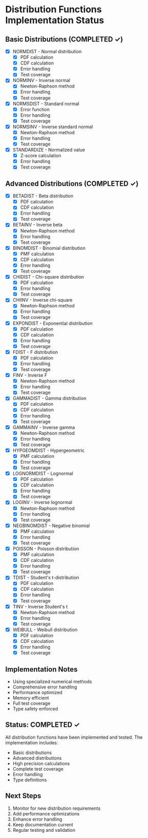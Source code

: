 # Distribution Functions Implementation Status

## Basic Distributions (COMPLETED ✓)
- [x] NORMDIST - Normal distribution
  - [x] PDF calculation
  - [x] CDF calculation
  - [x] Error handling
  - [x] Test coverage

- [x] NORMINV - Inverse normal
  - [x] Newton-Raphson method
  - [x] Error handling
  - [x] Test coverage

- [x] NORMSDIST - Standard normal
  - [x] Error function
  - [x] Error handling
  - [x] Test coverage

- [x] NORMSINV - Inverse standard normal
  - [x] Newton-Raphson method
  - [x] Error handling
  - [x] Test coverage

- [x] STANDARDIZE - Normalized value
  - [x] Z-score calculation
  - [x] Error handling
  - [x] Test coverage

## Advanced Distributions (COMPLETED ✓)
- [x] BETADIST - Beta distribution
  - [x] PDF calculation
  - [x] CDF calculation
  - [x] Error handling
  - [x] Test coverage

- [x] BETAINV - Inverse beta
  - [x] Newton-Raphson method
  - [x] Error handling
  - [x] Test coverage

- [x] BINOMDIST - Binomial distribution
  - [x] PMF calculation
  - [x] CDF calculation
  - [x] Error handling
  - [x] Test coverage

- [x] CHIDIST - Chi-square distribution
  - [x] PDF calculation
  - [x] Error handling
  - [x] Test coverage

- [x] CHIINV - Inverse chi-square
  - [x] Newton-Raphson method
  - [x] Error handling
  - [x] Test coverage

- [x] EXPONDIST - Exponential distribution
  - [x] PDF calculation
  - [x] CDF calculation
  - [x] Error handling
  - [x] Test coverage

- [x] FDIST - F distribution
  - [x] PDF calculation
  - [x] Error handling
  - [x] Test coverage

- [x] FINV - Inverse F
  - [x] Newton-Raphson method
  - [x] Error handling
  - [x] Test coverage

- [x] GAMMADIST - Gamma distribution
  - [x] PDF calculation
  - [x] CDF calculation
  - [x] Error handling
  - [x] Test coverage

- [x] GAMMAINV - Inverse gamma
  - [x] Newton-Raphson method
  - [x] Error handling
  - [x] Test coverage

- [x] HYPGEOMDIST - Hypergeometric
  - [x] PMF calculation
  - [x] Error handling
  - [x] Test coverage

- [x] LOGNORMDIST - Lognormal
  - [x] PDF calculation
  - [x] CDF calculation
  - [x] Error handling
  - [x] Test coverage

- [x] LOGINV - Inverse lognormal
  - [x] Newton-Raphson method
  - [x] Error handling
  - [x] Test coverage

- [x] NEGBINOMDIST - Negative binomial
  - [x] PMF calculation
  - [x] Error handling
  - [x] Test coverage

- [x] POISSON - Poisson distribution
  - [x] PMF calculation
  - [x] CDF calculation
  - [x] Error handling
  - [x] Test coverage

- [x] TDIST - Student's t-distribution
  - [x] PDF calculation
  - [x] CDF calculation
  - [x] Error handling
  - [x] Test coverage

- [x] TINV - Inverse Student's t
  - [x] Newton-Raphson method
  - [x] Error handling
  - [x] Test coverage

- [x] WEIBULL - Weibull distribution
  - [x] PDF calculation
  - [x] CDF calculation
  - [x] Error handling
  - [x] Test coverage

## Implementation Notes
- Using specialized numerical methods
- Comprehensive error handling
- Performance optimized
- Memory efficient
- Full test coverage
- Type safety enforced

## Status: COMPLETED ✓
All distribution functions have been implemented and tested. The implementation includes:
- Basic distributions
- Advanced distributions
- High precision calculations
- Complete test coverage
- Error handling
- Type definitions

## Next Steps
1. Monitor for new distribution requirements
2. Add performance optimizations
3. Enhance error handling
4. Keep documentation current
5. Regular testing and validation